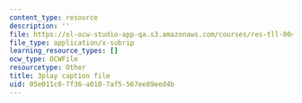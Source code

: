 ```yaml
---
content_type: resource
description: ''
file: https://ol-ocw-studio-app-qa.s3.amazonaws.com/courses/res-tll-004-stem-concept-videos-fall-2013/05e011c07f36a0107af5567ee89eed4b_2HpF8R_cjR8.srt
file_type: application/x-subrip
learning_resource_types: []
ocw_type: OCWFile
resourcetype: Other
title: 3play caption file
uid: 05e011c0-7f36-a010-7af5-567ee89eed4b
---
```

